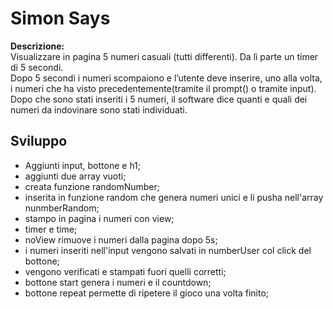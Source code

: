 Simon Says
===

**Descrizione:**  
Visualizzare in pagina 5 numeri casuali (tutti differenti). Da lì parte un timer di 5 secondi.  
Dopo 5 secondi i numeri scompaiono e l’utente deve inserire, uno alla volta, i numeri che ha visto precedentemente(tramite il prompt() o tramite input).  
Dopo che sono stati inseriti i 5 numeri, il software dice quanti e quali dei numeri da indovinare sono stati individuati.

## Sviluppo  
- Aggiunti input, bottone e h1;
- aggiunti due array vuoti;
- creata funzione randomNumber;
- inserita in funzione random che genera numeri unici e li pusha nell'array nunmberRandom;
- stampo in pagina i numeri con view;
- timer e time;
- noView rimuove i numeri dalla pagina dopo 5s;
- i numeri inseriti nell'input vengono salvati in numberUser col click del bottone;
- vengono verificati e stampati fuori quelli corretti;
- bottone start genera i numeri e il countdown;
- bottone repeat permette di ripetere il gioco una volta finito;
